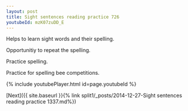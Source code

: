 ```yaml
---
layout: post
title: Sight sentences reading practice 726
youtubeId: mzK07zuDD_E
---
```

 
 
Helps to learn sight words and their spelling.

Opportunitiy to repeat the spelling. 

Practice spelling. 
 
Practice for spelling bee competitions. 
 
{% include youtubePlayer.html id=page.youtubeId %}
 
 

[Next]({{ site.baseurl }}{% link  split1/_posts/2014-12-27-Sight sentences reading practice 1337.md%})
 
